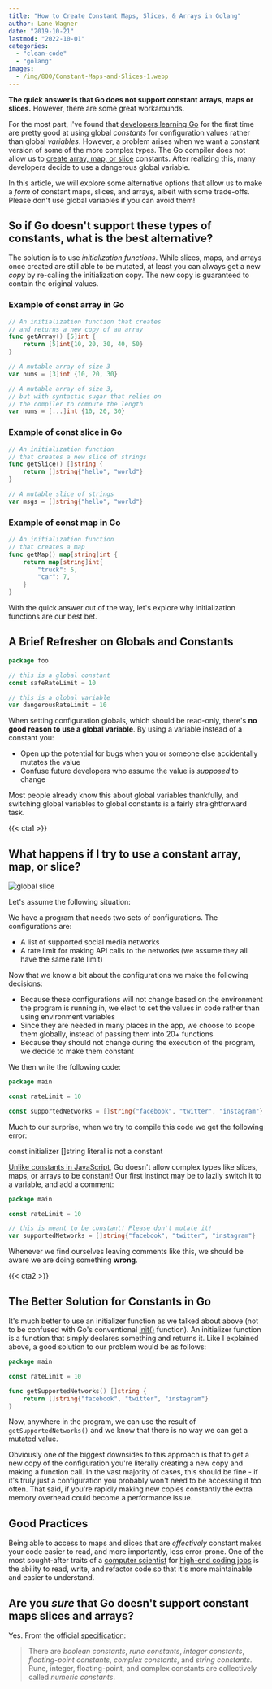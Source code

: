 ```yaml
---
title: "How to Create Constant Maps, Slices, & Arrays in Golang"
author: Lane Wagner
date: "2019-10-21"
lastmod: "2022-10-01"
categories: 
  - "clean-code"
  - "golang"
images:
  - /img/800/Constant-Maps-and-Slices-1.webp
---
```


**The quick answer is that Go does not support constant arrays, maps or slices.** However, there are some great workarounds.

For the most part, I've found that [developers learning Go](https://boot.dev/learn/learn-golang) for the first time are pretty good at using global *constants* for configuration values rather than global *variables*. However, a problem arises when we want a constant version of some of the more complex types. The Go compiler does not allow us to [create array, map, or slice](/golang/golang-make-maps-and-slices/) constants. After realizing this, many developers decide to use a dangerous global variable.

In this article, we will explore some alternative options that allow us to make a *form* of constant maps, slices, and arrays, albeit with some trade-offs. Please don't use global variables if you can avoid them!

## So if Go doesn't support these types of constants, what is the best alternative?

The solution is to use *initialization functions*. While slices, maps, and arrays once created are still able to be mutated, at least you can always get a new *copy* by re-calling the initialization copy. The new copy is guaranteed to contain the original values.

### Example of const array in Go

```go
// An initialization function that creates
// and returns a new copy of an array
func getArray() [5]int {
    return [5]int{10, 20, 30, 40, 50} 
}
```

```go
// A mutable array of size 3
var nums = [3]int {10, 20, 30}
```

```go
// A mutable array of size 3,
// but with syntactic sugar that relies on
// the compiler to compute the length
var nums = [...]int {10, 20, 30}
```

### Example of const slice in Go

```go
// An initialization function
// that creates a new slice of strings
func getSlice() []string {
    return []string{"hello", "world"}
}

// A mutable slice of strings
var msgs = []string{"hello", "world"}
```

### Example of const map in Go

```go
// An initialization function
// that creates a map
func getMap() map[string]int {
    return map[string]int{
        "truck": 5,
        "car": 7,
    }
}
```

With the quick answer out of the way, let's explore why initialization functions are our best bet.

## A Brief Refresher on Globals and Constants

```go
package foo

// this is a global constant
const safeRateLimit = 10

// this is a global variable
var dangerousRateLimit = 10
```

When setting configuration globals, which should be read-only, there's **no good reason to use a global variable**. By using a variable instead of a constant you:

* Open up the potential for bugs when you or someone else accidentally mutates the value
* Confuse future developers who assume the value is *supposed* to change

Most people already know this about global variables thankfully, and switching global variables to global constants is a fairly straightforward task.

{{< cta1 >}}

## What happens if I try to use a constant array, map, or slice?

![global slice](/img/800/Screen-Shot-2019-10-21-at-7.50.41-AM.png)

Let's assume the following situation:

We have a program that needs two sets of configurations. The configurations are:

* A list of supported social media networks
* A rate limit for making API calls to the networks (we assume they all have the same rate limit)

Now that we know a bit about the configurations we make the following decisions:

* Because these configurations will not change based on the environment the program is running in, we elect to set the values in code rather than using environment variables
* Since they are needed in many places in the app, we choose to scope them globally, instead of passing them into 20+ functions
* Because they should not change during the execution of the program, we decide to make them constant

We then write the following code:

```go
package main

const rateLimit = 10

const supportedNetworks = []string{"facebook", "twitter", "instagram"}
```

Much to our surprise, when we try to compile this code we get the following error:

const initializer \[\]string literal is not a constant

[Unlike constants in JavaScript](/clean-code/constants-in-go-vs-javascript-and-when-to-use-them/), Go doesn't allow complex types like slices, maps, or arrays to be constant! Our first instinct may be to lazily switch it to a variable, and add a comment:

```go
package main

const rateLimit = 10

// this is meant to be constant! Please don't mutate it!
var supportedNetworks = []string{"facebook", "twitter", "instagram"}
```

Whenever we find ourselves leaving comments like this, we should be aware we are doing something **wrong**.

{{< cta2 >}}

## The Better Solution for Constants in Go

It's much better to use an initializer function as we talked about above (not to be confused with Go's conventional [init()](https://golang.org/doc/effective_go#init) function). An initializer function is a function that simply declares something and returns it. Like I explained above, a good solution to our problem would be as follows:

```go
package main

const rateLimit = 10

func getSupportedNetworks() []string {
	return []string{"facebook", "twitter", "instagram"}
}
```

Now, anywhere in the program, we can use the result of `getSupportedNetworks()` and we know that there is no way we can get a mutated value.

Obviously one of the biggest downsides to this approach is that to get a new copy of the configuration you're literally creating a new copy and making a function call. In the vast majority of cases, this should be fine - if it's truly just a configuration you probably won't need to be accessing it too often. That said, if you're rapidly making new copies constantly the extra memory overhead could become a performance issue.

## Good Practices

Being able to access to maps and slices that are *effectively* constant makes your code easier to read, and more importantly, less error-prone. One of the most sought-after traits of a [computer scientist](/computer-science/comprehensive-guide-to-learn-computer-science-online/) for [high-end coding jobs](/computer-science/highest-paying-computer-science-jobs/) is the ability to read, write, and refactor code so that it's more maintainable and easier to understand.

## Are you *sure* that Go doesn't support constant maps slices and arrays?

Yes. From the official [specification](https://golang.org/ref/spec#Constants):

> There are _boolean constants_, _rune constants_, _integer constants_, _floating-point constants_, _complex constants_, and _string constants_. Rune, integer, floating-point, and complex constants are collectively called _numeric constants_.
